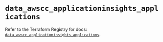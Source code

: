 # `data_awscc_applicationinsights_applications`

Refer to the Terraform Registry for docs: [`data_awscc_applicationinsights_applications`](https://registry.terraform.io/providers/hashicorp/awscc/0.70.0/docs/data-sources/applicationinsights_applications).
